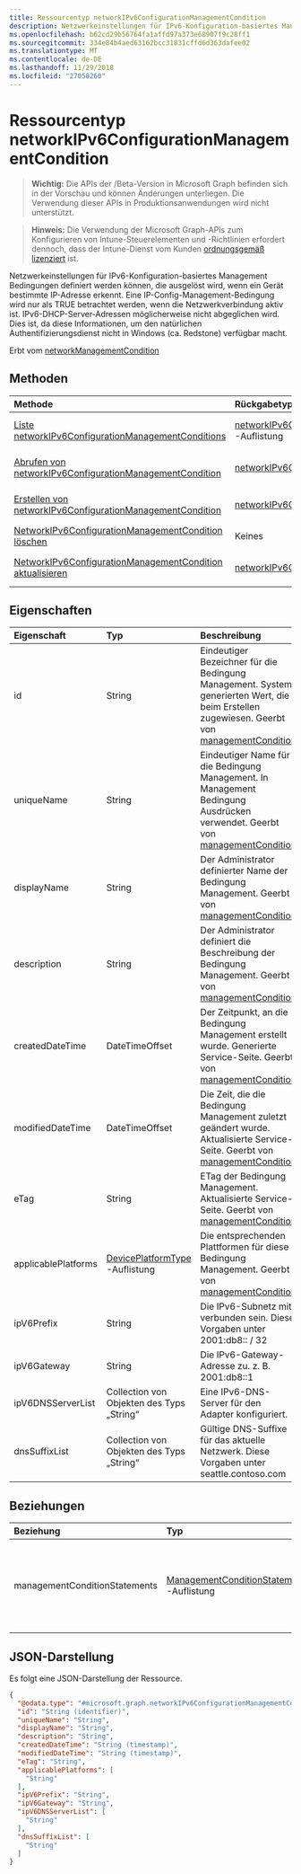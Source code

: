 ```yaml
---
title: Ressourcentyp networkIPv6ConfigurationManagementCondition
description: Netzwerkeinstellungen für IPv6-Konfiguration-basiertes Management Bedingungen definiert werden können, die ausgelöst wird, wenn ein Gerät bestimmte IP-Adresse erkennt. Eine IP-Config-Management-Bedingung wird nur als TRUE betrachtet werden, wenn die Netzwerkverbindung aktiv ist.
ms.openlocfilehash: b62cd29b56764fa1affd97a373e68907f9c28ff1
ms.sourcegitcommit: 334e84b4aed63162bcc31831cffd6d363dafee02
ms.translationtype: MT
ms.contentlocale: de-DE
ms.lasthandoff: 11/29/2018
ms.locfileid: "27058260"
---
```

# <a name="networkipv6configurationmanagementcondition-resource-type"></a>Ressourcentyp networkIPv6ConfigurationManagementCondition

> **Wichtig:** Die APIs der /Beta-Version in Microsoft Graph befinden sich in der Vorschau und können Änderungen unterliegen. Die Verwendung dieser APIs in Produktionsanwendungen wird nicht unterstützt.

> **Hinweis:** Die Verwendung der Microsoft Graph-APIs zum Konfigurieren von Intune-Steuerelementen und -Richtlinien erfordert dennoch, dass der Intune-Dienst vom Kunden [ordnungsgemäß lizenziert](https://go.microsoft.com/fwlink/?linkid=839381) ist.

Netzwerkeinstellungen für IPv6-Konfiguration-basiertes Management Bedingungen definiert werden können, die ausgelöst wird, wenn ein Gerät bestimmte IP-Adresse erkennt. Eine IP-Config-Management-Bedingung wird nur als TRUE betrachtet werden, wenn die Netzwerkverbindung aktiv ist.
IPv6-DHCP-Server-Adressen möglicherweise nicht abgeglichen wird. Dies ist, da diese Informationen, um den natürlichen Authentifizierungsdienst nicht in Windows (ca. Redstone) verfügbar macht.

Erbt vom [networkManagementCondition](../resources/intune-fencing-networkmanagementcondition.md)

## <a name="methods"></a>Methoden
|Methode|Rückgabetyp|Beschreibung|
|:---|:---|:---|
|[Liste networkIPv6ConfigurationManagementConditions](../api/intune-fencing-networkipv6configurationmanagementcondition-list.md)|[networkIPv6ConfigurationManagementCondition](../resources/intune-fencing-networkipv6configurationmanagementcondition.md) -Auflistung|Listeneigenschaften und Beziehungen der [networkIPv6ConfigurationManagementCondition](../resources/intune-fencing-networkipv6configurationmanagementcondition.md) -Objekte.|
|[Abrufen von networkIPv6ConfigurationManagementCondition](../api/intune-fencing-networkipv6configurationmanagementcondition-get.md)|[networkIPv6ConfigurationManagementCondition](../resources/intune-fencing-networkipv6configurationmanagementcondition.md)|Lesen Sie Eigenschaften und Beziehungen des [networkIPv6ConfigurationManagementCondition](../resources/intune-fencing-networkipv6configurationmanagementcondition.md) -Objekts.|
|[Erstellen von networkIPv6ConfigurationManagementCondition](../api/intune-fencing-networkipv6configurationmanagementcondition-create.md)|[networkIPv6ConfigurationManagementCondition](../resources/intune-fencing-networkipv6configurationmanagementcondition.md)|Erstellen eines neuen [networkIPv6ConfigurationManagementCondition](../resources/intune-fencing-networkipv6configurationmanagementcondition.md) -Objekts.|
|[NetworkIPv6ConfigurationManagementCondition löschen](../api/intune-fencing-networkipv6configurationmanagementcondition-delete.md)|Keines|Löscht eine [networkIPv6ConfigurationManagementCondition](../resources/intune-fencing-networkipv6configurationmanagementcondition.md).|
|[NetworkIPv6ConfigurationManagementCondition aktualisieren](../api/intune-fencing-networkipv6configurationmanagementcondition-update.md)|[networkIPv6ConfigurationManagementCondition](../resources/intune-fencing-networkipv6configurationmanagementcondition.md)|Aktualisieren Sie die Eigenschaften eines [networkIPv6ConfigurationManagementCondition](../resources/intune-fencing-networkipv6configurationmanagementcondition.md) -Objekts.|

## <a name="properties"></a>Eigenschaften
|Eigenschaft|Typ|Beschreibung|
|:---|:---|:---|
|id|String|Eindeutiger Bezeichner für die Bedingung Management. System generierten Wert, die beim Erstellen zugewiesen. Geerbt von [managementCondition](../resources/intune-fencing-managementcondition.md)|
|uniqueName|String|Eindeutiger Name für die Bedingung Management. In Management Bedingung Ausdrücken verwendet. Geerbt von [managementCondition](../resources/intune-fencing-managementcondition.md)|
|displayName|String|Der Administrator definierter Name der Bedingung Management. Geerbt von [managementCondition](../resources/intune-fencing-managementcondition.md)|
|description|String|Der Administrator definiert die Beschreibung der Bedingung Management. Geerbt von [managementCondition](../resources/intune-fencing-managementcondition.md)|
|createdDateTime|DateTimeOffset|Der Zeitpunkt, an die Bedingung Management erstellt wurde. Generierte Service-Seite. Geerbt von [managementCondition](../resources/intune-fencing-managementcondition.md)|
|modifiedDateTime|DateTimeOffset|Die Zeit, die die Bedingung Management zuletzt geändert wurde. Aktualisierte Service-Seite. Geerbt von [managementCondition](../resources/intune-fencing-managementcondition.md)|
|eTag|String|ETag der Bedingung Management. Aktualisierte Service-Seite. Geerbt von [managementCondition](../resources/intune-fencing-managementcondition.md)|
|applicablePlatforms|[DevicePlatformType](../resources/intune-shared-deviceplatformtype.md) -Auflistung|Die entsprechenden Plattformen für diese Bedingung Management. Geerbt von [managementCondition](../resources/intune-fencing-managementcondition.md)|
|ipV6Prefix|String|Die IPv6-Subnetz mit verbunden sein. Diese Vorgaben unter 2001:db8:: / 32|
|ipV6Gateway|String|Die IPv6-Gateway-Adresse zu. z. B. 2001:db8::1|
|ipV6DNSServerList|Collection von Objekten des Typs „String“|Eine IPv6-DNS-Server für den Adapter konfiguriert.|
|dnsSuffixList|Collection von Objekten des Typs „String“|Gültige DNS-Suffixe für das aktuelle Netzwerk. Diese Vorgaben unter seattle.contoso.com|

## <a name="relationships"></a>Beziehungen
|Beziehung|Typ|Beschreibung|
|:---|:---|:---|
|managementConditionStatements|[ManagementConditionStatement](../resources/intune-fencing-managementconditionstatement.md) -Auflistung|Die Bedingung Management Anweisungen, die Bedingung Management zugeordnet ist. Geerbt von [managementCondition](../resources/intune-fencing-managementcondition.md)|

## <a name="json-representation"></a>JSON-Darstellung
Es folgt eine JSON-Darstellung der Ressource.
<!-- {
  "blockType": "resource",
  "keyProperty": "id",
  "@odata.type": "microsoft.graph.networkIPv6ConfigurationManagementCondition"
}
-->
``` json
{
  "@odata.type": "#microsoft.graph.networkIPv6ConfigurationManagementCondition",
  "id": "String (identifier)",
  "uniqueName": "String",
  "displayName": "String",
  "description": "String",
  "createdDateTime": "String (timestamp)",
  "modifiedDateTime": "String (timestamp)",
  "eTag": "String",
  "applicablePlatforms": [
    "String"
  ],
  "ipV6Prefix": "String",
  "ipV6Gateway": "String",
  "ipV6DNSServerList": [
    "String"
  ],
  "dnsSuffixList": [
    "String"
  ]
}
```





